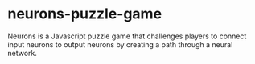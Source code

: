 # neurons-puzzle-game
Neurons is a Javascript puzzle game that challenges players to connect input neurons to output neurons by creating a path through a neural network. 
